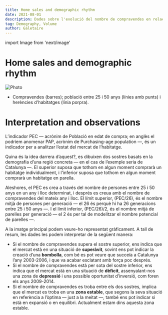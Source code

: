 ```yaml
---
title: Home sales and demographic rhythm
date: 2021-08-01
description: Dades sobre l'evolució del nombre de compravendes en relació amb la població en edat de compra, que és aquella entre els 25 i 50 anys.
tag: Demography, Volume
author: Galetaire
---
```


import Image from 'next/image'

# Home sales and demographic rhythm

<Image
  src="/images/demografia.png"
  alt="Photo"
  width={999}
  height={563}
  priority
  className="next-image"
/>

- Compravendes (barres); població entre 25 i 50 anys (línies amb punts) i herències d'habitatges (línia porpra).

# Interpretation and observations

L’indicador PEC — acrònim de Població en edat de compra; en anglès el podríem anomenar PAP, acrònim de Purchasing-age population —, és un indicador per a analitzar l’estat del mercat de l’habitatge.

Quina és la idea darrera d’aquest?, es dibuixen dos sostres basats en la demografia d’una regió concreta — en el cas de l’exemple seria de Catalunya —. El superior suposa que tothom en algun moment comprarà un habitatge individualment, i l’inferior suposa que tothom en algun moment comprarà un habitatge en parella.

Aleshores, el PEC es crea a través del nombre de persones entre 25 i 50 anys en un any i lloc determinat, i després es creua amb el nombre de compravendes del mateix any i lloc. El límit superior, (PEC/26), és el nombre mitjà de persones per generació — el 26 és perquè hi ha 26 generacions entre 25 i 50 anys —. I el límit inferior, (PEC/26)/2, és el nombre mitjà de parelles per generació — el 2 és per tal de modelitzar el nombre potencial de parelles —.

A la imatge principal podem veure-ho representat gràficament. A tall de resum, les dades les podem interpretar de la següent manera:

- Si el nombre de compravendes supera el sostre superior, ens indica que el mercat està en una situació de **superàvit**, sovint ens pot indicar la creació d’una **bombolla**, com bé es pot veure que succeïa a Catalunya l’any 2003-2006, i que va acabar esclatant amb força poc després.
- Si el nombre de compravendes està per sota del sostre inferior, ens indica que el mercat està en una situació de **dèficit**, assenyalant-nos una zona de **depressió** i una possible oportunitat d’inversió, com foren els anys 2009-2014.
- Si el nombre de compravendes es troba entre els dos sostres, implica que el mercat es troba en una **zona estable**, que segons la seva situació en referència a l’òptima — just a la meitat —, també ens pot indicar si està en expansió o en equilibri. Actualment estam dins aquesta zona estable.
